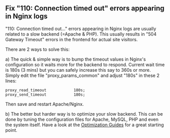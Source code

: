 ## Fix "110: Connection timed out" errors appearing in Nginx logs

"110: Connection timed out..." errors appearing in Nginx logs are usually related to a slow backend (=Apache & PHP). This usually results in "504 Gateway Timeout" errors in the frontend for actual site visitors.

There are 2 ways to solve this:

a) The quick & simple way is to bump the timeout values in Nginx's configuration so it waits more for the backend to respond. Current wait time is 180s (3 mins) but you can safely increase this say to 360s or more. Simply edit the file "proxy\_params\_common" and adjust "180s" in these 2 lines:
```
proxy_read_timeout            180s;
proxy_send_timeout            180s;
```

Then save and restart Apache/Nginx.

b) The better but harder way is to optimize your slow backend. This can be done by tuning the configuration files for Apache, MySQL, PHP and even the system itself. Have a look at the [Optimization Guides](https://engintron.com/docs/#/pages/Beyond-Engintron-cPanel-WHM-initial-optimal-setup) for a great starting point.
